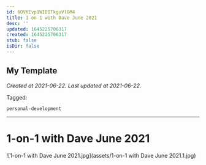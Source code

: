 ```yaml
---
id: 6OVKEvp1WIDITkguVlOM4
title: 1 on 1 with Dave June 2021
desc: ''
updated: 1645225706317
created: 1645225706317
stub: false
isDir: false
---
```

My Template
---

_Created at 2021-06-22._
_Last updated at 2021-06-22._



Tagged: 
```
personal-development
```


---

# 1-on-1 with Dave June 2021


![1-on-1 with Dave June 2021.jpg](assets/1-on-1 with Dave June 2021.1.jpg)


